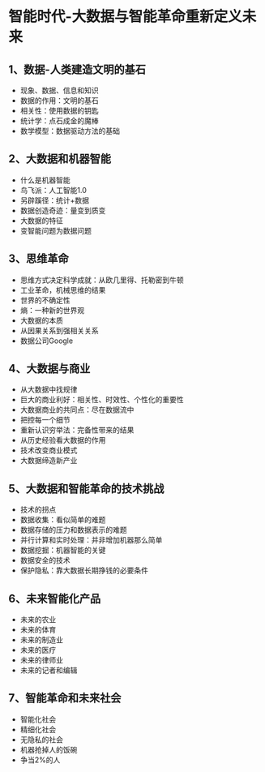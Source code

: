 # 智能时代-大数据与智能革命重新定义未来



## 1、数据-人类建造文明的基石

- 现象、数据、信息和知识
- 数据的作用：文明的基石
- 相关性：使用数据的钥匙
- 统计学：点石成金的魔棒
- 数学模型：数据驱动方法的基础



## 2、大数据和机器智能

- 什么是机器智能
- 鸟飞派：人工智能1.0
- 另辟蹊径：统计+数据
- 数据创造奇迹：量变到质变
- 大数据的特征
- 变智能问题为数据问题



## 3、思维革命

- 思维方式决定科学成就：从欧几里得、托勒密到牛顿
- 工业革命，机械思维的结果
- 世界的不确定性
- 熵：一种新的世界观
- 大数据的本质
- 从因果关系到强相关关系
- 数据公司Google



## 4、大数据与商业

- 从大数据中找规律
- 巨大的商业利好：相关性、时效性、个性化的重要性
- 大数据商业的共同点：尽在数据流中
- 把控每一个细节
- 重新认识穷举法：完备性带来的结果
- 从历史经验看大数据的作用
- 技术改变商业模式
- 大数据缔造新产业





## 5、大数据和智能革命的技术挑战

- 技术的拐点
- 数据收集：看似简单的难题
- 数据存储的压力和数据表示的难题
- 并行计算和实时处理：并非增加机器那么简单
- 数据挖掘：机器智能的关键
- 数据安全的技术
- 保护隐私：靠大数据长期挣钱的必要条件







## 6、未来智能化产品

- 未来的农业
- 未来的体育
- 未来的制造业
- 未来的医疗
- 未来的律师业
- 未来的记者和编辑



## 7、智能革命和未来社会

- 智能化社会
- 精细化社会
- 无隐私的社会
- 机器抢掉人的饭碗
- 争当2%的人





